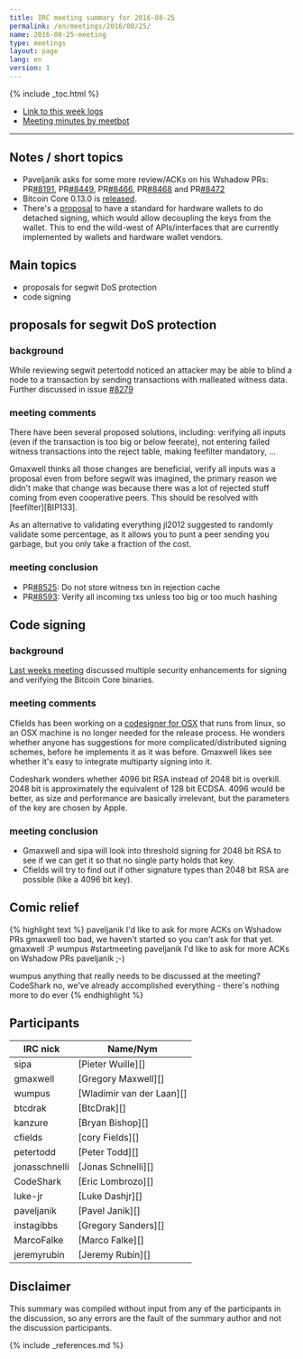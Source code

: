 ```yaml
---
title: IRC meeting summary for 2016-08-25
permalink: /en/meetings/2016/08/25/
name: 2016-08-25-meeting
type: meetings
layout: page
lang: en
version: 1
---
```

{% include _toc.html %}
 
- [Link to this week logs](https://botbot.me/freenode/bitcoin-core-dev/2016-08-25/?msg=71945213&page=5)
- [Meeting minutes by meetbot](http://www.erisian.com.au/meetbot/bitcoin-core-dev/2016/bitcoin-core-dev.2016-08-25-19.02.html)
 
---
 
## Notes / short topics

- Paveljanik asks for some more review/ACKs on his Wshadow PRs: PR[#8191][], PR[#8449][], PR[#8466][], PR[#8468][] and PR[#8472][]
- Bitcoin Core 0.13.0 is [released](/en/2016/08/23/release-0.13.0/).
- There's a [proposal](https://lists.linuxfoundation.org/pipermail/bitcoin-dev/2016-August/013008.html) to have a standard for hardware wallets to do detached signing, which would allow decoupling the keys from the wallet. This to end the wild-west of APIs/interfaces that are currently implemented by wallets and hardware wallet vendors.

## Main topics
 
- proposals for segwit DoS protection 
- code signing

## proposals for segwit DoS protection 

### background

While reviewing segwit petertodd noticed an attacker may be able to blind a node to a transaction by sending transactions with malleated witness data. Further discussed in issue [#8279](https://github.com/bitcoin/bitcoin/issues/8279)

### meeting comments

There have been several proposed solutions, including: verifying all inputs (even if the transaction is too big or below feerate), not entering failed witness transactions into the reject table, making feefilter mandatory, ...

Gmaxwell thinks all those changes are beneficial, verify all inputs was a proposal even from before segwit was imagined, the primary reason we didn't make that change was because there was a lot of rejected stuff coming from even cooperative peers. This should be resolved with [feefilter][BIP133].

As an alternative to validating everything jl2012 suggested to randomly validate some percentage, as it allows you to punt a peer sending you garbage, but you only take a fraction of the cost.

### meeting conclusion

- PR[#8525][]: Do not store witness txn in rejection cache
- PR[#8593][]: Verify all incoming txs unless too big or too much hashing

## Code signing

### background

[Last weeks meeting](/en/meetings/2016/08/18/#core-internal-binary-signing-and-verification-tool) discussed multiple security enhancements for signing and verifying the Bitcoin Core binaries.

### meeting comments
 
Cfields has been working on a [codesigner for OSX](https://github.com/theuni/osx-codesign) that runs from linux, so an OSX machine is no longer needed for the release process. He wonders whether anyone has suggestions for more complicated/distributed signing schemes, before he implements it as it was before. Gmaxwell likes see whether it's easy to integrate multiparty signing into it.

Codeshark wonders whether 4096 bit RSA instead of 2048 bit is overkill. 2048 bit is approximately the equivalent of 128 bit ECDSA. 4096 would be better, as size and performance are basically irrelevant, but the parameters of the key are chosen by Apple. 

### meeting conclusion

- Gmaxwell and sipa will look into threshold signing for 2048 bit RSA to see if we can get it so that no single party holds that key.
- Cfields will try to find out if other signature types than 2048 bit RSA are possible (like a 4096 bit key).

## Comic relief

{% highlight text %}
paveljanik         I'd like to ask for more ACKs on Wshadow PRs
gmaxwell           too bad, we haven't started so you can't ask for that yet.
gmaxwell           :P
wumpus             #startmeeting
paveljanik         I'd like to ask for more ACKs on Wshadow PRs
paveljanik         ;-)

wumpus             anything that really needs to be discussed at the meeting?
CodeShark          no, we've already accomplished everything - there's nothing more to do ever
{% endhighlight %}

## Participants
 
| IRC nick        | Name/Nym                  |
|-----------------|---------------------------|
| sipa            | [Pieter Wuille][]         |
| gmaxwell        | [Gregory Maxwell][]       |
| wumpus          | [Wladimir van der Laan][] |
| btcdrak         | [BtcDrak][]               |
| kanzure         | [Bryan Bishop][]          |
| cfields         | [cory Fields][]           |
| petertodd       | [Peter Todd][]            |
| jonasschnelli   | [Jonas Schnelli][]        |
| CodeShark       | [Eric Lombrozo][]         |
| luke-jr         | [Luke Dashjr][]           |
| paveljanik      | [Pavel Janik][]           |
| instagibbs      | [Gregory Sanders][]       |
| MarcoFalke      | [Marco Falke][]           |
| jeremyrubin     | [Jeremy Rubin][]          |

## Disclaimer
 
This summary was compiled without input from any of the participants in the discussion, so any errors are the fault of the summary author and not the discussion participants.

[#8191]: https://github.com/bitcoin/bitcoin/pull/8191
[#8449]: https://github.com/bitcoin/bitcoin/pull/8449
[#8466]: https://github.com/bitcoin/bitcoin/pull/8466
[#8468]: https://github.com/bitcoin/bitcoin/pull/8468
[#8472]: https://github.com/bitcoin/bitcoin/pull/8472
[#8593]: https://github.com/bitcoin/bitcoin/pull/8593
[#8525]: https://github.com/bitcoin/bitcoin/pull/8525

{% include _references.md %}
